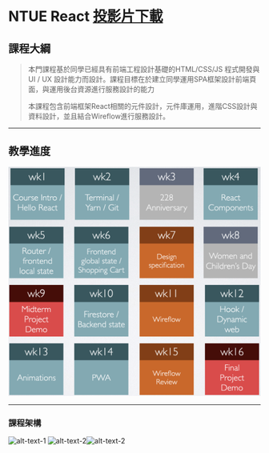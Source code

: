 # NTUE React [投影片下載](https://drive.google.com/drive/folders/1ywqhSuS3Yjb0vbK3wgDrO21xoCdsMd8m?usp=sharing) 

## 課程大綱
> 本門課程基於同學已經具有前端工程設計基礎的HTML/CSS/JS 程式開發與UI / UX 設計能力而設計。課程目標在於建立同學運用SPA框架設計前端頁面，與運用後台資源進行服務設計的能力
>
> 本課程包含前端框架React相關的元件設計，元件庫運用，進階CSS設計與資料設計，並且結合Wireflow進行服務設計。

---

## 教學進度

![alt text](react-syllabus.png "Syllabus")

---

### 課程架構

![alt-text-1](js.png "JS") ![alt-text-2](react.png "React")![alt-text-2](uiux.png "UIUX")